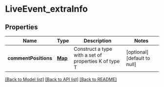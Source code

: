 # LiveEvent_extraInfo
## Properties

| Name | Type | Description | Notes |
|------------ | ------------- | ------------- | -------------|
| **commentPositions** | [**Map**](Record_string__before_string_or_null__after_string_or_null___value.md) | Construct a type with a set of properties K of type T | [optional] [default to null] |

[[Back to Model list]](../README.md#documentation-for-models) [[Back to API list]](../README.md#documentation-for-api-endpoints) [[Back to README]](../README.md)

